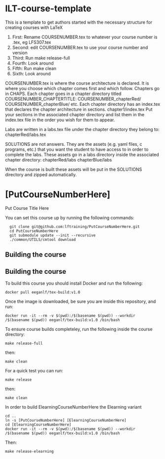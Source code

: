 # ILT-course-template
This is a template to get authors started with the necessary structure for creating courses with LaTeX
1. First: Rename COURSENUMBER.tex to whatever your course number is .tex, eg LFS307.tex
2. Second: edit COURSENUMBER.tex to use your course number and version
3. Third: Run make release-full
4. Fourth: Look around
5. Fifth: Run make clean
6. Sixth: Look around

COURSENUMBER.tex is where the course architecture is declared. It is where you choose which chapter comes first and which follow. Chapters go in CHAPS. Each chapter goes in a chapter directory titled COURSENUMBER_CHAPTERTITLE:
COURSENUMBER_chapterRed/
COURSENUMBER_chapterBlue/
etc.
Each chapter directory has an index.tex that declares the chapter architecture in sections.
chapter1/index.tex
Put your sections in the associated chapter directory and list them in the index.tex file in the order you wish for them to appear.

Labs are written in a labs.tex file under the chapter directory they belong to:
chapterRed/labs.tex

SOLUTIONS are not answers. They are the assets (e.g. yaml files, c programs, etc.) that you want the student to have access to in order to complete the labs.
These assets go in a labs directory inside the associated chapter directory:
chapterRed/labs
chapterBlue/labs

When the course is built these assets will be put in the SOLUTIONS directory and zipped automatically.

# [PutCourseNumberHere]
Put Course Title Here

You can set this course up by running the following commands:
```
  git clone git@github.com:lftraining/PutCourseNumberHere.git
  cd PutCourseNumberHere
  git submodule update --init --recursive
  ./common/UTILS/cmtool download 
```
## Building the course

## Building the course
To build this course you should install Docker and run the following:
```
docker pull eeganlf/tex-build:v1.0
```
Once the image is downloaded, be sure you are inside this repository, and run:
```
docker run -it --rm -v $(pwd):/$(basename $(pwd)) --workdir /$(basename $(pwd)) eeganlf/tex-build:v1.0 /bin/bash
```

To ensure course builds completeley, run the following inside the course directory:
```
make release-full
```
then:
```
make clean
```
For a quick test you can run:
```
make release
```
then:
```
make clean
```


In order to build ElearningCourseNumberHere the Elearning variant
```
cd ..
ln -s [PutCourseNumberHere] [ElearningCourseNumberHere]
cd [ElearningCourseNumberHere]
docker run -it --rm -v $(pwd):/$(basename $(pwd)) --workdir /$(basename $(pwd)) eeganlf/tex-build:v1.0 /bin/bash
```
Then:
```
make release-elearning
```

